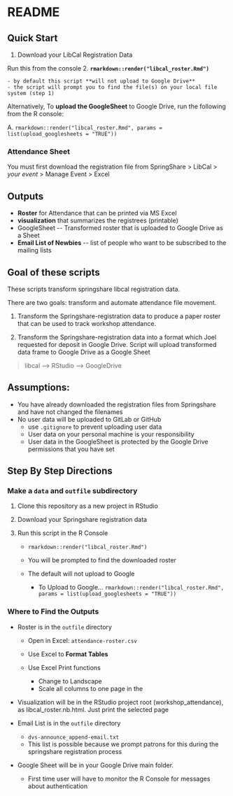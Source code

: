 # README


## Quick Start

1. Download your LibCal Registration Data

Run this from the console
2. **`rmarkdown::render("libcal_roster.Rmd")`**

    - by default this script **will not upload to Google Drive**
    - the script will prompt you to find the file(s) on your local file system (step 1)


Alternatively, To **upload the GoogleSheet** to Google Drive, run the following from the R console:

A. `rmarkdown::render("libcal_roster.Rmd", params = list(upload_googlesheets = "TRUE"))`

### Attendance Sheet

You must first download the registration file from SpringShare > LibCal > *your event* >  Manage Event > Excel


## Outputs

- **Roster** for Attendance that can be printed via MS Excel
- **visualization** that summarizes the registrees (printable)
- GoogleSheet -- Transformed roster that is uploaded to Google Drive as a Sheet
- **Email List of Newbies** -- list of people who want to be subscribed to the mailing lists

## Goal of these scripts

These scripts transform springshare libcal registration data.

There are two goals: transform and automate attendance file movement.

1. Transform the Springshare-registration data to produce a paper roster that can be used to track workshop attendance.

2. Transform the Springshare-registration data into a format which Joel requested for deposit in Google Drive.  Script will upload transformed data frame to Google Drive as a Google Sheet

> libcal --> RStudio --> GoogleDrive

## Assumptions:

- You have already downloaded the registration files from Springshare and have not changed the filenames
- No user data will be uploaded to GitLab or GitHub
    - use `.gitignore` to prevent uploading user data
    - User data on your personal machine is your responsibility
    - User data in the GoogleSheet is protected by the Google Drive permissions that you have set


## Step By Step Directions

### Make a `data` and `outfile` subdirectory 

1. Clone this repository as a new project in RStudio
1. Download your Springshare registration data 
1. Run this script in the R Console

    - `rmarkdown::render("libcal_roster.Rmd")`
    - You will be prompted to find the downloaded roster
    - The default will not upload to Google
    
        - To Upload to Google...   `rmarkdown::render("libcal_roster.Rmd", params = list(upload_googlesheets = "TRUE"))`


### Where to Find the Outputs

- Roster is in the `outfile` directory
    
    - Open in Excel:  `attendance-roster.csv`
    - Use Excel to **Format Tables** 
    - Use Excel Print functions
    
        - Change to Landscape 
        - Scale all columns to one page in the 
    
- Visualization will be in the RStudio project root (workshop_attendance), as libcal_roster.nb.html.  Just print the selected page

- Email List is in the `outfile` directory

    - `dvs-announce_append-email.txt`
    - This list is possible because we prompt patrons for this during the springshare registration process

- Google Sheet will be in your Google Drive main folder.

    - First time user will have to monitor the R Console for messages about authentication



